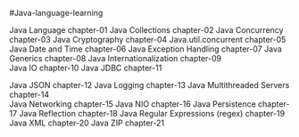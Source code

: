 #Java-language-learning


Java Language       chapter-01
Java Collections    chapter-02
Java Concurrency    chapter-03
Java Cryptography   chapter-04 
Java.util.concurrent       chapter-05 
Java Date and Time         chapter-06
Java Exception Handling    chapter-07
Java Generics              chapter-08
Java Internationalization  chapter-09  
Java IO                    chapter-10
Java JDBC                  chapter-11

Java JSON                  chapter-12
Java Logging               chapter-13
Java Multithreaded Servers chapter-14   
Java Networking            chapter-15
Java NIO                   chapter-16
Java Persistence           chapter-17
Java Reflection            chapter-18
Java Regular Expressions (regex)   chapter-19 
Java XML                   chapter-20
Java ZIP                   chapter-21